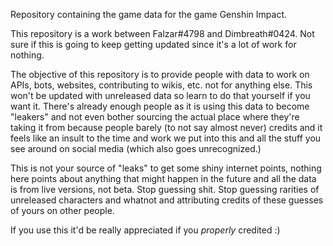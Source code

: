 Repository containing the game data for the game Genshin Impact.

This repository is a work between Falzar#4798 and Dimbreath#0424. Not sure if this is going to keep getting updated since it's a lot of work for nothing.

The objective of this repository is to provide people with data to work on APIs, bots, websites, contributing to wikis, etc. not for anything else. This won't be updated with unreleased data so learn to do that yourself if you want it. There's already enough people as it is using this data to become "leakers" and not even bother sourcing the actual place where they're taking it from because people barely (to not say almost never) credits and it feels like an insult to the time and work we put into this and all the stuff you see around on social media (which also goes unrecognized.)

This is not your source of "leaks" to get some shiny internet points, nothing here points about anything that might happen in the future and all the data is from live versions, not beta. Stop guessing shit. Stop guessing rarities of unreleased characters and whatnot and attributing credits of these guesses of yours on other people.

If you use this it'd be really appreciated if you *properly* credited :)
